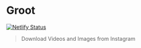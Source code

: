# Groot

[![Netlify Status](https://api.netlify.com/api/v1/badges/92a1c2c5-4380-4ef6-913d-c6cce2d5b528/deploy-status)](https://app.netlify.com/sites/gruut/deploys)

> Download Videos and Images from Instagram
